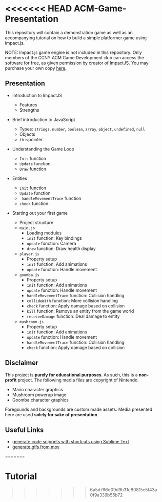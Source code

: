 <<<<<<< HEAD
ACM-Game-Presentation
=====================

This repository will contain a demonstration game as well as an accompanying tutorial on how to build a simple
platformer game using impact.js. 

NOTE: Impact.js game engine is not included in this repository. Only members of the CCNY ACM Game Development club can 
access the software for free, as given permission by [creator of ImpactJS](http://phoboslab.org/). You may purchase your own copy [here](http://impactjs.com/).

Presentation 
------------
* Introduction to ImpactJS
    * Features 
    * Strengths 

* Brief introduction to JavaScript
    * Types: `strings`, `number`, `boolean`, `array`, `object`, `undefined`, `null`
    * Objects
    * `this`pointer

* Understanding the Game Loop
    * `Init` function
    * `Update` function
    * `Draw` function
    
* Entities
    * `Init` function
    * `Update` function
    * ` handleMovementTrace` function
    * `check` function
 
* Starting out your first game
    * Project structure
    * `main.js`
        * Loading modules
        * `init` function: Key bindings
        * `update` function: Camera
        * `draw` function: Draw health display
    * `player.js`
        * Property setup
        * `init` function: Add animations
        * `update` function: Handle movement
    * `goomba.js`
        * Property setup
        * `init` function: Add animations
        * `update` function: Handle movement
        * `handleMovementTrace` function: Collision handling
        * `collideWith` function: More collision handling
        * `check` function: Apply damage based on collision
        * `kill` function: Remove an entity from the game world
        * `receiveDamage` function: Deal damage to entity
    * `mushroom.js`
        * Property setup
        * `init` function: Add animations
        * `update` function: Handle movement
        * `handleMovementTrace` function: Collision handling
        * `check` function: Apply damage based on collision

Disclaimer
----------
This project is **purely for educational purposes**. As such, this is a **non-profit** project. The following media files are copyright of Nintendo:

* Mario character graphics
* Mushroom powerup image 
* Goomba character graphics

Foregounds and backgrounds are custom made assets. Media presented here are used **solely for sake of presentation**. 

Useful Links
------------

* [generate code snippets with shortcuts using Sublime Text](http://www.granneman.com/webdev/editors/sublime-text/top-features-of-sublime-text/quickly-insert-text-and-code-with-sublime-text-snippets/)
* [generate gifs from mov](https://gist.github.com/dergachev/4627207)



=======
# Tutorial
>>>>>>> 6a5d766d09d9b31e80815e5f43a0f9a339b55b72

